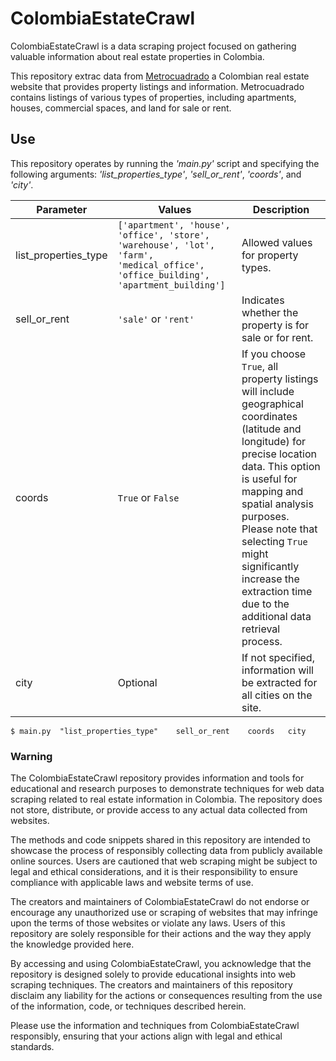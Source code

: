 # ColombiaEstateCrawl

ColombiaEstateCrawl is a data scraping project focused on gathering valuable information about real estate properties in Colombia.

This repository extrac data from [Metrocuadrado](https://www.metrocuadrado.com/) a Colombian real estate website that provides property listings and information.
Metrocuadrado contains listings of various types of properties, including apartments, houses, commercial spaces, and land for sale or rent.

## Use

This repository operates by running the *'main.py'* script and specifying the following arguments: *'list_properties_type'*, *'sell_or_rent'*, *'coords'*, and *'city'*.

| Parameter  | Values | Description |
|---------------------|----------------------------------------------------------------------------------------------------------|----------------------------------------------------------------------------------------------------------------------------------------------------------------------------------------------------------------------------------------------------------------------------------------------------------|
| list_properties_type| `['apartment', 'house', 'office', 'store', 'warehouse', 'lot', 'farm', 'medical_office', 'office_building', 'apartment_building']` | Allowed values for property types. |
| sell_or_rent  | `'sale'` or `'rent'`  | Indicates whether the property is for sale or for rent.|
| coords  | `True` or `False`| If you choose `True`, all property listings will include geographical coordinates (latitude and longitude) for precise location data. This option is useful for mapping and spatial analysis purposes. Please note that selecting `True` might significantly increase the extraction time due to the additional data retrieval process. |
| city  | Optional | If not specified, information will be extracted for all cities on the site.|

```
$ main.py  "list_properties_type"    sell_or_rent    coords   city
```


### Warning

The ColombiaEstateCrawl repository provides information and tools for educational and research purposes to demonstrate techniques for web data scraping related to real estate information in Colombia. The repository does not store, distribute, or provide access to any actual data collected from websites.

The methods and code snippets shared in this repository are intended to showcase the process of responsibly collecting data from publicly available online sources. Users are cautioned that web scraping might be subject to legal and ethical considerations, and it is their responsibility to ensure compliance with applicable laws and website terms of use.

The creators and maintainers of ColombiaEstateCrawl do not endorse or encourage any unauthorized use or scraping of websites that may infringe upon the terms of those websites or violate any laws. Users of this repository are solely responsible for their actions and the way they apply the knowledge provided here.

By accessing and using ColombiaEstateCrawl, you acknowledge that the repository is designed solely to provide educational insights into web scraping techniques. The creators and maintainers of this repository disclaim any liability for the actions or consequences resulting from the use of the information, code, or techniques described herein.

Please use the information and techniques from ColombiaEstateCrawl responsibly, ensuring that your actions align with legal and ethical standards.